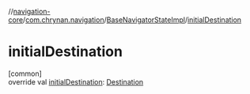 //[navigation-core](../../../index.md)/[com.chrynan.navigation](../index.md)/[BaseNavigatorStateImpl](index.md)/[initialDestination](initial-destination.md)

# initialDestination

[common]\
override val [initialDestination](initial-destination.md): [Destination](index.md)

